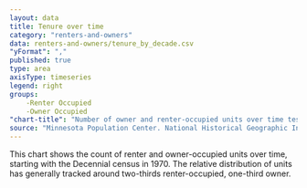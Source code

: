 ```yaml
---
layout: data
title: Tenure over time
category: "renters-and-owners"
data: renters-and-owners/tenure_by_decade.csv
"yFormat": ","
published: true
type: area
axisType: timeseries
legend: right
groups:
    -Renter Occupied
    -Owner Occupied
"chart-title": "Number of owner and renter-occupied units over time test"
source: "Minnesota Population Center. National Historical Geographic Information System: Version 2.0. Minneapolis, MN: University of Minnesota 2011. https://www.nhgis.org/; US Census 1970-2010"
---
```

This chart shows the count of renter and owner-occupied units over time, starting with the Decennial census in 1970. The relative distribution of units has generally tracked around two-thirds renter-occupied, one-third owner.
